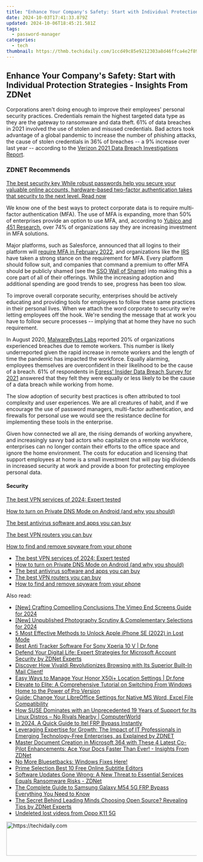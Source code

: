 ```yaml
---
title: "Enhance Your Company's Safety: Start with Individual Protection Strategies - Insights From ZDNet"
date: 2024-10-03T17:41:33.879Z
updated: 2024-10-06T18:45:21.581Z
tags:
  - password-manager
categories:
  - tech
thumbnail: https://thmb.techidaily.com/1ccd49c85e9212303a8d46ffca4e2f894288070bb2a09d79b62ee40d21724a7f.jpg
---
```


## Enhance Your Company's Safety: Start with Individual Protection Strategies - Insights From ZDNet

Corporations aren't doing enough to improve their employees' personal security practices. Credentials remain the highest targeted data type as they are the gateway to ransomware and data theft. 61% of data breaches in 2021 involved the use of stolen and misused credentials. Bad actors took advantage of a global pandemic to increase the number of phishing attacks, the cause of stolen credentials in 36% of breaches -- a 9% increase over last year -- according to the [Verizon 2021 Data Breach Investigations Report](https://www.verizon.com/business/resources/reports/2021-data-breach-investigations-report.pdfx). 

### **ZDNET** Recommends

[The best security key While robust passwords help you secure your valuable online accounts, hardware-based two-factor authentication takes that security to the next level.  Read now](https://www.zdnet.com/article/best-security-key/)

We know one of the best ways to protect corporate data is to require multi-factor authentication (MFA). The use of MFA is expanding, more than 50% of enterprises provide an option to use MFA, and, according to [Yubico and 451 Research](https://www.yubico.com/blog/75-of-enterprise-security-managers-plan-to-increase-mfa-spending-according-to-new-study-by-yubico-and-451-research/), over 74% of organizations say they are increasing investment in MFA solutions. 

Major platforms, such as Salesforce, announced that all logins to their platform will [require MFA in February 2022](https://help.salesforce.com/s/articleView?id=000356005&type=1), and organizations like the [IRS](https://www.irs.gov/privacy-disclosure/multi-factor-authentication-implementation) have taken a strong stance on the requirement for MFA. Every platform should follow suit, and companies that command a premium to offer MFA should be publicly shamed (see the [SSO Wall of Shame](https://sso.tax/)) into making this a core part of all of their offerings. While the increasing adoption and additional spending are good trends to see, progress has been too slow.

To improve overall corporate security, enterprises should be actively educating and providing tools for employees to follow these same practices in their personal lives. When we attach the word corporate to security we're letting employees off the hook. We're sending the message that at work you have to follow secure processes -- implying that at home they have no such requirement.

In August 2020, [MalwareBytes Labs](https://blog.malwarebytes.com/reports/2020/08/20-percent-of-organizations-experienced-breach-due-to-remote-worker-labs-report-reveals/) reported 20% of organizations experienced breaches due to remote workers. This number is likely underreported given the rapid increase in remote workers and the length of time the pandemic has impacted the workforce. Equally alarming, employees themselves are overconfident in their likelihood to be the cause of a breach. 61% of respondents in [Egress' Insider Data Breach Survey for 2021](https://www.businesswire.com/news/home/20210713005123/en/94-Of-Organizations-Have-Suffered-Insider-Data-Breaches-Egress-Research-Reveals) answered that they felt they were equally or less likely to be the cause of a data breach while working from home.

The slow adoption of security best practices is often attributed to tool complexity and user experiences. We are all creatures of habit, and if we encourage the use of password managers, multi-factor authentication, and firewalls for personal use we would see the resistance decline for implementing these tools in the enterprise. 

Given how connected we all are, the rising demands of working anywhere, and increasingly savvy bad actors who capitalize on a remote workforce, enterprises can no longer contain their efforts to the office space and ignore the home environment. The costs for education and licensing that support employees at home is a small investment that will pay big dividends in increased security at work and provide a boon for protecting employee personal data.

#### Security

[The best VPN services of 2024: Expert tested](https://www.zdnet.com/article/best-vpn/ "The best VPN services of 2024: Expert tested")

[How to turn on Private DNS Mode on Android (and why you should)](https://www.zdnet.com/article/how-to-turn-on-private-dns-mode-on-android-and-why-you-should/ "How to turn on Private DNS Mode on Android (and why you should)")

[The best antivirus software and apps you can buy](https://www.zdnet.com/article/best-antivirus/ "The best antivirus software and apps you can buy")

[The best VPN routers you can buy](https://www.zdnet.com/article/best-vpn-router/ "The best VPN routers you can buy")

[How to find and remove spyware from your phone](https://www.zdnet.com/article/how-to-find-and-remove-spyware-from-your-phone/ "How to find and remove spyware from your phone")

* [The best VPN services of 2024: Expert tested](https://www.zdnet.com/article/best-vpn/ "The best VPN services of 2024: Expert tested")
* [How to turn on Private DNS Mode on Android (and why you should)](https://www.zdnet.com/article/how-to-turn-on-private-dns-mode-on-android-and-why-you-should/ "How to turn on Private DNS Mode on Android (and why you should)")
* [The best antivirus software and apps you can buy](https://www.zdnet.com/article/best-antivirus/ "The best antivirus software and apps you can buy")
* [The best VPN routers you can buy](https://www.zdnet.com/article/best-vpn-router/ "The best VPN routers you can buy")
* [How to find and remove spyware from your phone](https://www.zdnet.com/article/how-to-find-and-remove-spyware-from-your-phone/ "How to find and remove spyware from your phone")

<ins class="adsbygoogle"
     style="display:block"
     data-ad-format="autorelaxed"
     data-ad-client="ca-pub-7571918770474297"
     data-ad-slot="1223367746"></ins>

<ins class="adsbygoogle"
     style="display:block"
     data-ad-client="ca-pub-7571918770474297"
     data-ad-slot="8358498916"
     data-ad-format="auto"
     data-full-width-responsive="true"></ins>

<span class="atpl-alsoreadstyle">Also read:</span>
<div><ul>
<li><a href="https://vimeo-videos.techidaily.com/new-crafting-compelling-conclusions-the-vimeo-end-screens-guide-for-2024/"><u>[New] Crafting Compelling Conclusions The Vimeo End Screens Guide for 2024</u></a></li>
<li><a href="https://screen-capture.techidaily.com/new-unpublished-photography-scrutiny-and-complementary-selections-for-2024/"><u>[New] Unpublished Photography Scrutiny & Complementary Selections for 2024</u></a></li>
<li><a href="https://ios-unlock.techidaily.com/5-most-effective-methods-to-unlock-apple-iphone-se-2022-in-lost-mode-by-drfone-ios/"><u>5 Most Effective Methods to Unlock Apple iPhone SE (2022) in Lost Mode</u></a></li>
<li><a href="https://android-location-track.techidaily.com/best-anti-tracker-software-for-sony-xperia-10-v-drfone-by-drfone-virtual-android/"><u>Best Anti Tracker Software For Sony Xperia 10 V | Dr.fone</u></a></li>
<li><a href="https://app-tips.techidaily.com/defend-your-digital-life-expert-strategies-for-microsoft-account-security-by-zdnet-experts/"><u>Defend Your Digital Life: Expert Strategies for Microsoft Account Security by ZDNet Experts</u></a></li>
<li><a href="https://app-tips.techidaily.com/discover-how-vivaldi-revolutionizes-browsing-with-its-superior-built-in-mail-client/"><u>Discover How Vivaldi Revolutionizes Browsing with Its Superior Built-In Mail Client!</u></a></li>
<li><a href="https://android-location.techidaily.com/easy-ways-to-manage-your-honor-x50iplus-location-settings-drfone-by-drfone-virtual/"><u>Easy Ways to Manage Your Honor X50i+ Location Settings | Dr.fone</u></a></li>
<li><a href="https://app-tips.techidaily.com/elevate-to-elite-a-comprehensive-tutorial-on-switching-from-windows-home-to-the-power-of-pro-version/"><u>Elevate to Elite: A Comprehensive Tutorial on Switching From Windows Home to the Power of Pro Version</u></a></li>
<li><a href="https://app-tips.techidaily.com/guide-change-your-libreoffice-settings-for-native-ms-word-excel-file-compatibility/"><u>Guide: Change Your LibreOffice Settings for Native MS Word, Excel File Compatibility</u></a></li>
<li><a href="https://app-tips.techidaily.com/how-suse-dominates-with-an-unprecedented-19-years-of-support-for-its-linux-distros-no-rivals-nearby-computerworld/"><u>How SUSE Dominates with an Unprecedented 19 Years of Support for Its Linux Distros – No Rivals Nearby | ComputerWorld</u></a></li>
<li><a href="https://bypass-frp.techidaily.com/in-2024-a-quick-guide-to-itel-frp-bypass-instantly-by-drfone-android/"><u>In 2024, A Quick Guide to Itel FRP Bypass Instantly</u></a></li>
<li><a href="https://app-tips.techidaily.com/leveraging-expertise-for-growth-the-impact-of-it-professionals-in-emerging-technology-free-enterprises-as-explained-by-zdnet/"><u>Leveraging Expertise for Growth: The Impact of IT Professionals in Emerging Technology-Free Enterprises, as Explained by ZDNET</u></a></li>
<li><a href="https://app-tips.techidaily.com/master-document-creation-in-microsoft-364-with-these-4-latest-co-pilot-enhancements-ace-your-docs-faster-than-ever-insights-from-zdnet/"><u>Master Document Creation in Microsoft 364 with These 4 Latest Co-Pilot Enhancements: Ace Your Docs Faster Than Ever! - Insights From ZDNet</u></a></li>
<li><a href="https://driver-error.techidaily.com/no-more-bluesetbacks-windows-fixes-here/"><u>No More Bluesetbacks: Windows Fixes Here!</u></a></li>
<li><a href="https://fox-hovers.techidaily.com/prime-selection-best-10-free-online-subtitle-editors/"><u>Prime Selection Best 10 Free Online Subtitle Editors</u></a></li>
<li><a href="https://app-tips.techidaily.com/software-updates-gone-wrong-a-new-threat-to-essential-services-equals-ransomware-risks-zdnet/"><u>Software Updates Gone Wrong: A New Threat to Essential Services Equals Ransomware Risks - ZDNet</u></a></li>
<li><a href="https://android-frp.techidaily.com/the-complete-guide-to-samsung-galaxy-m54-5g-frp-bypass-everything-you-need-to-know-by-drfone-android/"><u>The Complete Guide to Samsung Galaxy M54 5G FRP Bypass Everything You Need to Know</u></a></li>
<li><a href="https://app-tips.techidaily.com/the-secret-behind-leading-minds-choosing-open-source-revealing-tips-by-zdnet-experts/"><u>The Secret Behind Leading Minds Choosing Open Source? Revealing Tips by ZDNet Experts</u></a></li>
<li><a href="https://techidaily.com/undeleted-lost-videos-from-oppo-k11-5g-by-fonelab-android-recover-video/"><u>Undeleted lost videos from Oppo K11 5G</u></a></li>
</ul></div>

<!-- affiliate ads begin -->
<a href="https://aligracehair.sjv.io/c/5597632/1997635/19272" target="_top" id="1997635">
  <img src="//a.impactradius-go.com/display-ad/19272-1997635" border="0" alt="https://techidaily.com" width="728" height="90"/>
</a>
<img height="0" width="0" src="https://aligracehair.sjv.io/i/5597632/1997635/19272" style="position:absolute;visibility:hidden;" border="0" />
<!-- affiliate ads end -->

